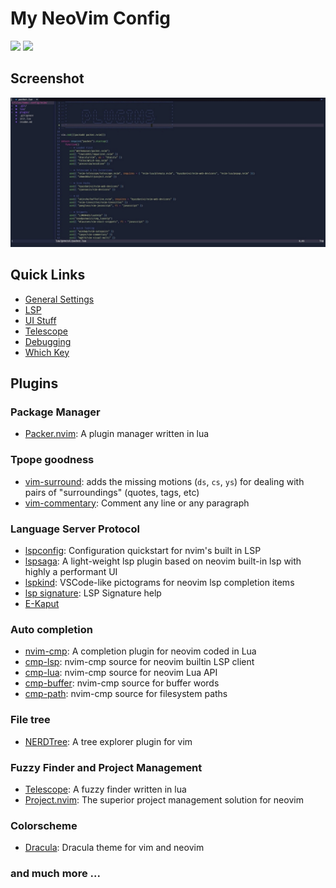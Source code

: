 # My NeoVim Config

<img src="https://img.shields.io/badge/Lua-2C2D72?style=for-the-badge&logo=lua&logoColor=white " />
<img src="https://img.shields.io/badge/NeoVim-%2357A143.svg?&style=for-the-badge&logo=neovim&logoColor=white" />

## Screenshot
<img src="https://github.com/Iamafnan/my-nvimrc/blob/main/screenshot.jpg">

## Quick Links

- [General Settings](https://github.com/Iamafnan/my-nvimrc/tree/main/lua/general)
- [LSP](https://github.com/Iamafnan/my-nvimrc/tree/main/lua/lsp)
- [UI Stuff](https://github.com/Iamafnan/my-nvimrc/tree/main/lua/ui)
- [Telescope](https://github.com/Iamafnan/my-nvimrc/tree/main/lua/telescope)
- [Debugging](https://github.com/Iamafnan/my-nvimrc/tree/main/lua/debugging)
- [Which Key](https://github.com/Iamafnan/my-nvimrc/tree/main/lua/whichkey)

## Plugins

### Package Manager

- [Packer.nvim](https://github.com/wbthomason/packer.nvim): A plugin manager written in lua

### Tpope goodness

- [vim-surround](https://github.com/tpope/vim-surround): adds the missing motions (`ds`, `cs`, `ys`) for dealing with pairs of "surroundings" (quotes, tags, etc)
- [vim-commentary](https://github.com/tpope/vim-commentary): Comment any line or any paragraph

### Language Server Protocol

- [lspconfig](https://github.com/neovim/nvim-lspconfig): Configuration quickstart for nvim's built in LSP
- [lspsaga](https://github.com/glepnir/lspsaga.nvim): A light-weight lsp plugin based on neovim built-in lsp with highly a performant UI
- [lspkind](https://github.com/onsails/lspkind-nvim): VSCode-like pictograms for neovim lsp completion items
- [lsp signature](https://github.com/ray-x/lsp_signature.nvim): LSP Signature help
- [E-Kaput](https://github.com/kaputi/e-kaput.nvim)

### Auto completion

- [nvim-cmp](https://github.com/hrsh7th/nvim-cmp): A completion plugin for neovim coded in Lua
- [cmp-lsp](https://github.com/hrsh7th/cmp-nvim-lsp): nvim-cmp source for neovim builtin LSP client
- [cmp-lua](https://github.com/hrsh7th/cmp-nvim-lua): nvim-cmp source for neovim Lua API
- [cmp-buffer](https://github.com/hrsh7th/cmp-buffer): nvim-cmp source for buffer words
- [cmp-path](https://github.com/hrsh7th/cmp-path): nvim-cmp source for filesystem paths

### File tree

- [NERDTree](https://github.com/preservim/nerdtree): A tree explorer plugin for vim

### Fuzzy Finder and Project Management

- [Telescope](https://github.com/nvim-telescope/telescope.nvim): A fuzzy finder written in lua
- [Project.nvim](https://github.com/ahmedkhalf/project.nvim): The superior project management solution for neovim

### Colorscheme
- [Dracula](https://github.com/dracula/vim): Dracula theme for vim and neovim

### and much more ...
